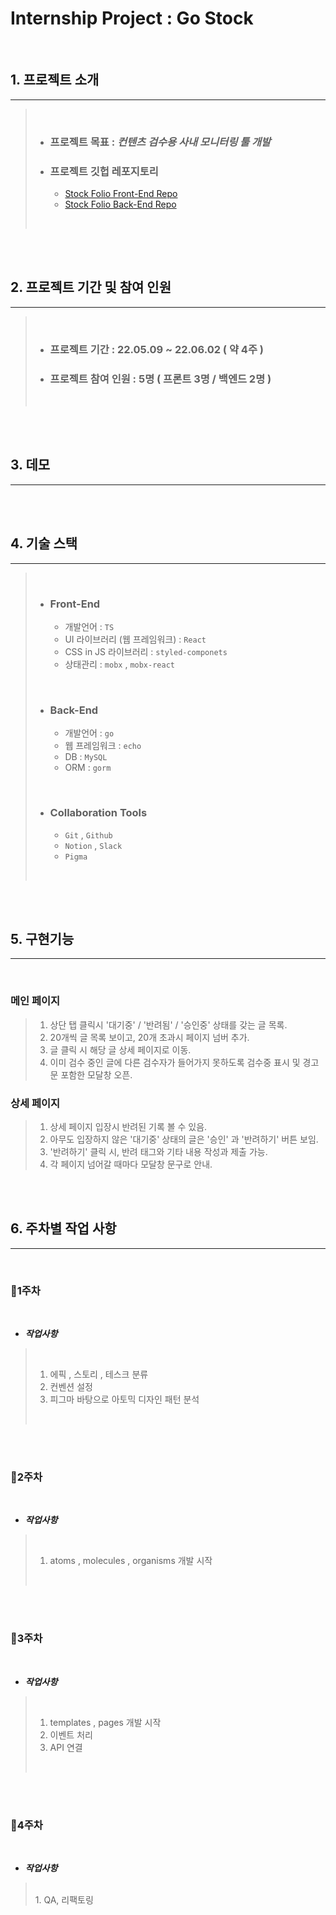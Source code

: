 # Internship Project : Go Stock

<br/>

## 1. 프로젝트 소개

---

> <br/>
>
> - ### 프로젝트 목표 : **_컨텐츠 검수용 사내 모니터링 툴 개발_**
>
> - ### 프로젝트 깃헙 레포지토리
>   - [Stock Folio Front-End Repo](https://github.com/StockfolioOfficial/stockcontent-monitor-demo-front)
>   - [Stock Folio Back-End Repo](https://github.com/StockfolioOfficial/stockcontent-monitor-demo-back)
>
> <br/>

<br/>
<br/>

## 2. 프로젝트 기간 및 참여 인원

---

> <br/>
>
> - ### 프로젝트 기간 : 22.05.09 ~ 22.06.02 ( 약 4주 )
>
> - ### 프로젝트 참여 인원 : 5명 ( 프론트 3명 / 백엔드 2명 )
>
> <br/>

<br/>
<br/>

## 3. 데모

---

<br/>
<br/>

## 4. 기술 스택

---

> <br/>
>
> - ### Front-End
>
>   - 개발언어 : `TS`
>   - UI 라이브러리 (웹 프레임워크) : `React`
>   - CSS in JS 라이브러리 : `styled-componets`
>   - 상태관리 : `mobx` , `mobx-react`
>
> <br/>
>
> - ### Back-End
>
>   - 개발언어 : `go`
>   - 웹 프레임워크 : `echo`
>   - DB : `MySQL`
>   - ORM : `gorm`
>
> <br/>
>
> - ### Collaboration Tools
>   - `Git` , `Github`
>   - `Notion` , `Slack`
>   - `Pigma`
>
> <br/>

<br/>
<br/>


## 5. 구현기능

---
<br/>

### 메인 페이지
>
> 1. 상단 탭 클릭시 '대기중' / '반려됨' / '승인중' 상태를 갖는 글 목록.
> 2. 20개씩 글 목록 보이고, 20개 초과시 페이지 넘버 추가.
> 3. 글 클릭 시 해당 글 상세 페이지로 이동.
> 4. 이미 검수 중인 글에 다른 검수자가 들어가지 못하도록 검수중 표시 및 경고문 포함한 모달창 오픈.
> 


### 상세 페이지
>
> 1. 상세 페이지 입장시 반려된 기록 볼 수 있음.
> 2. 아무도 입장하지 않은 '대기중' 상태의 글은 '승인' 과 '반려하기' 버튼 보임.
> 3. '반려하기' 클릭 시, 반려 태그와 기타 내용 작성과 제출 가능. 
> 4. 각 페이지 넘어갈 때마다 모달창 문구로 안내.
> 

<br/>
<br/>

## 6. 주차별 작업 사항

---

<br/>

### 📌1주차

<br/>

- **_작업사항_**

> <br/>
>
> 1. 에픽 , 스토리 , 테스크 분류
> 2. 컨벤션 설정
> 3. 피그마 바탕으로 아토믹 디자인 패턴 분석
>
> <br/>

<br/>

<br/>

### 📌2주차

<br/>

- **_작업사항_**

> <br/>
>
> 1. atoms , molecules , organisms 개발 시작
>
> <br/>

<br/>

<br/>

### 📌3주차

<br/>

- **_작업사항_**

> <br/>
>
> 1. templates , pages 개발 시작
> 2. 이벤트 처리
> 3. API 연결
>
> <br/>

<br/>
<br/>

### 📌4주차

<br/>

- **_작업사항_**

> <br/>
> 1. QA, 리팩토링 
> <br/>
<br/>
<br/>



